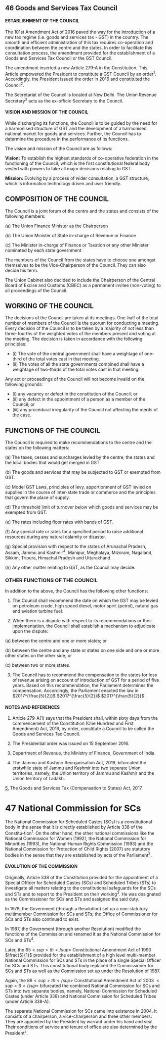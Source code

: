 ## **46 Goods and Services Tax Council**

#### **ESTABLISHMENT OF THE COUNCIL**

The 101st Amendment Act of 2016 paved the way for the introduction of a new tax regime (i.e. goods and services tax - GST) in the country. The smooth and efficient administration of this tax requires co-operation and coordination between the centre and the states. In order to facilitate this consultation process, the amendment provided for the establishment of a Goods and Services Tax Council or the GST Council.

The amendment inserted a new Article 279-A in the Constitution. This Article empowered the President to constitute a GST Council by an order<sup>1</sup>. Accordingly, the President issued the order in 2016 and constituted the Council<sup>2</sup>.

The Secretariat of the Council is located at New Delhi. The Union Revenue Secretary<sup>3</sup> acts as the ex-officio Secretary to the Council.

#### **VISION AND MISSION OF THE COUNCIL**

While discharging its functions, the Council is to be guided by the need for a harmonised structure of GST and the development of a harmonised national market for goods and services. Further, the Council has to determine the procedure in the performance of its functions.

The vision and mission of the Council are as follows:

**Vision:** To establish the highest standards of co-operative federation in the functioning of the Council, which is the first constitutional federal body vested with powers to take all major decisions relating to GST.

**Mission:** Evolving by a process of wider consultation, a GST structure, which is information technology driven and user friendly.

## **COMPOSITION OF THE COUNCIL**

The Council is a joint forum of the centre and the states and consists of the following members:

(a) The Union Finance Minister as the Chairperson

(b) The Union Minister of State in-charge of Revenue or Finance

(c) The Minister in-charge of Finance or Taxation or any other Minister nominated by each state government

The members of the Council from the states have to choose one amongst themselves to be the Vice-Chairperson of the Council. They can also decide his term.

The Union Cabinet also decided to include the Chairperson of the Central Board of Excise and Customs (CBEC) as a permanent invitee (non-voting) to all proceedings of the Council.

## **WORKING OF THE COUNCIL**

The decisions of the Council are taken at its meetings. One-half of the total number of members of the Council is the quorum for conducting a meeting. Every decision of the Council is to be taken by a majority of not less than three-fourths of the weighted votes of the members present and voting at the meeting. The decision is taken in accordance with the following principles:

- (i) The vote of the central government shall have a weightage of one-third of the total votes cast in that meeting.
- (ii) The votes of all the state governments combined shall have a weightage of two-thirds of the total votes cast in that meeting.

Any act or proceedings of the Council will not become invalid on the following grounds:

- (i) any vacancy or defect in the constitution of the Council; or
- (ii) any defect in the appointment of a person as a member of the Council; or
- (iii) any procedural irregularity of the Council not affecting the merits of the case.

## **FUNCTIONS OF THE COUNCIL**

The Council is required to make recommendations to the centre and the states on the following matters:

(a) The taxes, cesses and surcharges levied by the centre, the states and the local bodies that would get merged in GST.

(b) The goods and services that may be subjected to GST or exempted from GST.

(c) Model GST Laws, principles of levy, apportionment of GST levied on supplies in the course of inter-state trade or commerce and the principles that govern the place of supply.

(d) The threshold limit of turnover below which goods and services may be exempted from GST.

(e) The rates including floor rates with bands of GST.

(f) Any special rate or rates for a specified period to raise additional resources during any natural calamity or disaster.

(g) Special provision with respect to the states of Arunachal Pradesh, Assam, Jammu and Kashmir<sup>4</sup>, Manipur, Meghalaya, Mizoram, Nagaland, Sikkim, Tripura, Himachal Pradesh and Uttarakhand.

(h) Any other matter relating to GST, as the Council may decide.

### **OTHER FUNCTIONS OF THE COUNCIL**

In addition to the above, the Council has the following other functions:

1. The Council shall recommend the date on which the GST may be levied on petroleum crude, high speed diesel, motor spirit (petrol), natural gas and aviation turbine fuel.

2. When there is a dispute with respect to its recommendations or their implementation, the Council shall establish a mechanism to adjudicate upon the dispute:

(a) between the centre and one or more states; or

(b) between the centre and any state or states on one side and one or more other states on the other side; or

(c) between two or more states.

3. The Council has to recommend the compensation to the states for loss of revenue arising on account of introduction of GST for a period of five years. Based on this recommendation, the Parliament determines the compensation. Accordingly, the Parliament enacted the law in  $2017^{\frac{5}{2}}$  $2017^{\frac{5}{2}}$  $2017^{\frac{5}{2}}$ .

#### <span id="page-5-1"></span>**NOTES AND REFERENCES**

1. Article 279-A(1) says that the President shall, within sixty days from the commencement of the Constitution (One Hundred and First Amendment) Act, 2016, by order, constitute a Council to be called the Goods and Services Tax Council.

2. The Presidential order was issued on 15 September 2016.

3. Department of Revenue, the Ministry of Finance, Government of India.

4. The Jammu and Kashmir Reorganisation Act, 2019, bifurcated the erstwhile state of Jammu and Kashmir into two separate Union territories, namely, the Union territory of Jammu and Kashmir and the Union territory of Ladakh.

<span id="page-5-0"></span>[5.](#page-5-1) The Goods and Services Tax (Compensation to States) Act, 2017.

# **47 National Commission for SCs**

The National Commission for Scheduled Castes (SCs) is a constitutional body in the sense that it is directly established by Article 338 of the Constitu-tion<sup>1</sup>. On the other hand, the other national commissions like the National Commission for Women (1992), the National Commission for Minorities (1993), the National Human Rights Commission (1993) and the National Commission for Protection of Child Rights (2007) are statutory bodies in the sense that they are established by acts of the Parliament<sup>2</sup>.

#### **EVOLUTION OF THE COMMISSION**

Originally, Article 338 of the Constitution provided for the appointment of a Special Officer for Scheduled Castes (SCs) and Scheduled Tribes (STs) to investigate all matters relating to the constitutional safeguards for the SCs and STs and to report to the President on their working<sup>3</sup>. He was designated as the Commissioner for SCs and STs and assigned the said duty.

In 1978, the Government (through a Resolution) set up a non-statutory multimember Commission for SCs and STs; the Office of Commissioner for SCs and STs also continued to exist.

In 1987, the Government (through another Resolution) modified the functions of the Commission and renamed it as the National Commission for SCs and STs<sup>4</sup>.

Later, the  $65<sup>th</sup>$  Constitutional Amendment Act of 1990 $\frac{5}{1}$  provided for the establishment of a high level multi-member National Commission for SCs and STs in the place of a single Special Officer for SCs and STs. This constitutional body replaced the Commissioner for SCs and STs as well as the Commission set up under the Resolution of 1987.

Again, the  $89<sup>th</sup>$  Constitutional Amendment Act of 2003 $<sup>6</sup>$  bifurcated the</sup> combined National Commission for SCs and STs into two separate bodies, namely, National Commission for Scheduled Castes (under Article 338) and National Commission for Scheduled Tribes (under Article 338-A).

The separate National Commission for SCs came into existence in 2004. It consists of a chairperson, a vice-chairperson and three other members. They are appointed by the President by warrant under his hand and seal. Their conditions of service and tenure of office are also determined by the President<sup>z</sup>.